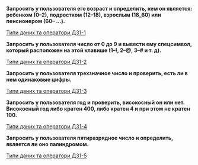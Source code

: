 **Запросить у пользователя его возраст и определить, кем он является: ребенком (0–2), подростком (12–18), 
взрослым (18_60) или пенсионером (60– ...).**

[Типи даних та оператори ДЗ1-1](https://morepozitiva.github.io/basic_one)

**Запросить у пользователя число от 0 до 9 и вывести ему спецсимвол, который расположен на этой клавише (1–!, 2–@, 3–# и т. д).**

[Типи даних та оператори ДЗ1-2](https://morepozitiva.github.io/basic_two)

**Запросить у пользователя трехзначное число и проверить, есть ли в нем одинаковые цифры.**

[Типи даних та оператори ДЗ1-3](https://morepozitiva.github.io/basic_three)

**Запросить у пользователя год и проверить, високосный он или нет. Високосный год либо кратен 400, либо кратен 4 и при этом не кратен 100.**

[Типи даних та оператори ДЗ1-4](https://morepozitiva.github.io/basic_for)


**Запросить у пользователя пятиразрядное число и определить, является ли оно палиндромом.**

[Типи даних та оператори ДЗ1-5](https://morepozitiva.github.io/basic_five)